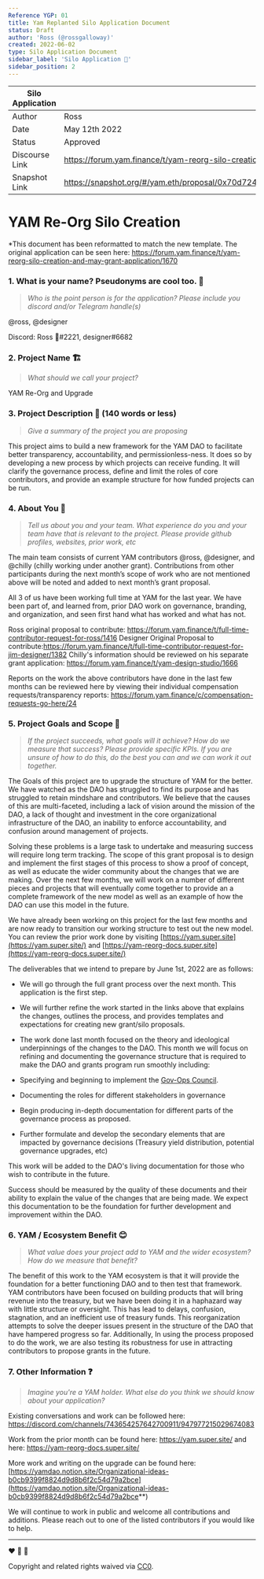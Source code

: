 ```yaml
---
Reference YGP: 01
title: Yam Replanted Silo Application Document
status: Draft
author: 'Ross (@rossgalloway)'
created: 2022-06-02
type: Silo Application Document
sidebar_label: 'Silo Application 📝'
sidebar_position: 2
---
```


| Silo Application      |                         |
| -----------           | -----------             |
| Author                | Ross                    |
| Date                  | May 12th 2022           |
| Status                | Approved                |
| Discourse Link        | <https://forum.yam.finance/t/yam-reorg-silo-creation-and-may-grant-application/1670>|
| Snapshot Link         | <https://snapshot.org/#/yam.eth/proposal/0x70d724c449fece87eccd0dc1ce216dea53b8a0825f4effe2e12ab274af7c4e1a>|

# YAM Re-Org Silo Creation 

*This document has been reformatted to match the new template. The original application can be seen here: <https://forum.yam.finance/t/yam-reorg-silo-creation-and-may-grant-application/1670>

### 1. What is your name? Pseudonyms are cool too. :disguised_face:

> *Who is the point person is for the application? Please include you discord and/or Telegram handle(s)*

@ross, @designer

Discord: Ross 🍠#2221, designer#6682

### 2. Project Name :building_construction:

> *What should we call your project?*

YAM Re-Org and Upgrade 

### 3. Project Description :thinking: (140 words or less)

> *Give a summary of the project you are proposing*

This project aims to build a new framework for the YAM DAO to facilitate better transparency, accountability, and permissionless-ness. It does so by developing a new process by which projects can receive funding. It will clarify the governance process, define and limit the roles of core contributors, and provide an example structure for how funded projects can be run.

### 4. About You :busts_in_silhouette:

> *Tell us about you and your team. What experience do you and your team have that is relevant to the project. Please provide github profiles, websites, prior work, etc*

The main team consists of current YAM contributors @ross, @designer, and @chilly (chilly working under another grant). Contributions from other participants during the next month’s scope of work who are not mentioned above will be noted and added to next month’s grant proposal.

All 3 of us have been working full time at YAM for the last year. We have been part of, and learned from, prior DAO work on governance, branding, and organization, and seen first hand what has worked and what has not.

Ross original proposal to contribute: <https://forum.yam.finance/t/full-time-contributor-request-for-ross/1416>
Designer Original Proposal to contribute:<https://forum.yam.finance/t/full-time-contributor-request-for-jim-designer/1382>
Chilly's information should be reviewed on his separate grant application: <https://forum.yam.finance/t/yam-design-studio/1666>

Reports on the work the above contributors have done in the last few months can be reviewed here by viewing their individual compensation requests/transparency reports: <https://forum.yam.finance/c/compensation-requests-go-here/24>

### 5. Project Goals and Scope :rocket:

>*If the project succeeds, what goals will it achieve? How do we measure that success? Please provide specific KPIs. If you are unsure of how to do this, do the best you can and we can work it out together.*

The Goals of this project are to upgrade the structure of YAM for the better. We have watched as the DAO has struggled to find its purpose and has struggled to retain mindshare and contributors. We believe that the causes of this are multi-faceted, including a lack of vision around the mission of the DAO, a lack of thought and investment in the core organizational infrastructure of the DAO, an inability to enforce accountability, and confusion around management of projects.

Solving these problems is a large task to undertake and measuring success will require long term tracking. The scope of this grant proposal is to design and implement the first stages of this process to show a proof of concept, as well as educate the wider community about the changes that we are making. Over the next few months, we will work on a number of different pieces and projects that will eventually come together to provide an a complete framework of the new model as well as an example of how the DAO can use this model in the future.

We have already been working on this project for the last few months and are now ready to transition our working structure to test out the new model. You can review the prior work done by visiting [https://yam.super.site](https://yam.super.site/) and [https://yam-reorg-docs.super.site](https://yam-reorg-docs.super.site/)

The deliverables that we intend to prepare by June 1st, 2022 are as follows:

- We will go through the full grant process over the next month. This application is the first step.

- We will further refine the work started in the links above that explains the changes, outlines the process, and provides templates and expectations for creating new grant/silo proposals.

- The work done last month focused on the theory and ideological underpinnings of the changes to the DAO. This month we will focus on refining and documenting the governance structure that is required to make the DAO and grants program run smoothly including:

- Specifying and beginning to implement the [Gov-Ops Council](https://yam-reorg-docs.super.site/the-gov-ops-council).

- Documenting the roles for different stakeholders in governance

- Begin producing in-depth documentation for different parts of the governance process as proposed.

- Further formulate and develop the secondary elements that are impacted by governance decisions (Treasury yield distribution, potential governance upgrades, etc)

This work will be added to the DAO's living documentation for those who wish to contribute in the future.

Success should be measured by the quality of these documents and their ability to explain the value of the changes that are being made. We expect this documentation to be the foundation for further development and improvement within the DAO.

### 6. YAM / Ecosystem Benefit :blush:

> *What value does your project add to YAM and the wider ecosystem? How do we measure that benefit?*

The benefit of this work to the YAM ecosystem is that it will provide the foundation for a better functioning DAO and to then test that framework. YAM contributors have been focused on building products that will bring revenue into the treasury, but we have been doing it in a haphazard way with little structure or oversight. This has lead to delays, confusion, stagnation, and an inefficient use of treasury funds. This reorganization attempts to solve the deeper issues present in the structure of the DAO that have hampered progress so far. Additionally, In using the process proposed to do the work, we are also testing its robustness for use in attracting contributors to propose grants in the future.

### 7. Other Information :question:

> *Imagine you're a YAM holder. What else do you think we should know about your application?*

Existing conversations and work can be followed here: <https://discord.com/channels/743654257642700911/947977215029674083>

Work from the prior month can be found here: <https://yam.super.site/> and here: <https://yam-reorg-docs.super.site/>

More work and writing on the upgrade can be found here: [https://yamdao.notion.site/Organizational-ideas-b0cb9399f8824d9d8b6f2c54d79a2bce](https://yamdao.notion.site/Organizational-ideas-b0cb9399f8824d9d8b6f2c54d79a2bce**)

We will continue to work in public and welcome all contributions and additions. Please reach out to one of the listed contributors if you would like to help.

---

[This is a comment. Do Not Delete below this text]: #

:heart: :rocket: :sweet_potato:

Copyright and related rights waived via [CC0](https://creativecommons.org/publicdomain/zero/1.0/).

